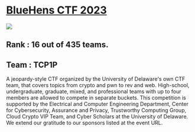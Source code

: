 # [BlueHens CTF 2023](https://ctftime.org/event/2126)

![](https://media.discordapp.net/attachments/758115188796162088/1168455253574819850/UDCTF-logo.png?ex=6551d3c1&is=653f5ec1&hm=c4bba79a2845a8692a6d80748a5ee815ace98777071340e4e9353878fec0ae5d&=&width=256&height=256)

## Rank    : **16** out of 435 teams.

## Team    : TCP1P

A jeopardy-style CTF organized by the University of Delaware's own CTF team, that covers topics from crypto and pwn to rev and web. High-school, undergraduate, graduate, mixed, and professional teams with up to four members are allowed to compete in separate buckets. This competition is supported by the Electrical and Computer Engineering Department, Center for Cybersecurity, Assurance and Privacy, Trustworthy Computing Group, Cloud Crypto VIP Team, and Cyber Scholars at the University of Delaware. We extend our gratitude to our sponsors listed at the event URL.